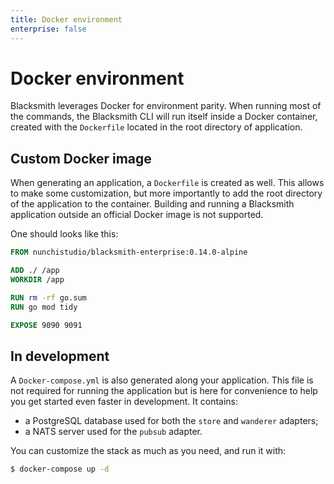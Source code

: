 ```yaml
---
title: Docker environment
enterprise: false
---
```


# Docker environment

Blacksmith leverages Docker for environment parity. When running most of the
commands, the Blacksmith CLI will run itself inside a Docker container, created
with the `Dockerfile` located in the root directory of application.

## Custom Docker image

When generating an application, a `Dockerfile` is created as well. This allows to
make some customization, but more importantly to add the root directory of the
application to the container. Building and running a Blacksmith application outside
an official Docker image is not supported.

One should looks like this:
```dockerfile
FROM nunchistudio/blacksmith-enterprise:0.14.0-alpine

ADD ./ /app
WORKDIR /app

RUN rm -rf go.sum
RUN go mod tidy

EXPOSE 9090 9091

```

## In development

A `Docker-compose.yml` is also generated along your application. This file is
not required for running the application but is here for convenience to help you
get started even faster in development. It contains:
- a PostgreSQL database used for both the `store` and `wanderer` adapters;
- a NATS server used for the `pubsub` adapter.

You can customize the stack as much as you need, and run it with:
```bash
$ docker-compose up -d

```
